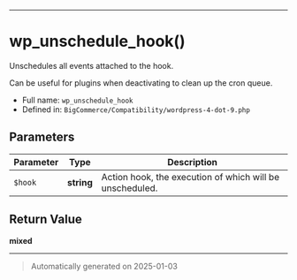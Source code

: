***

# wp_unschedule_hook()

Unschedules all events attached to the hook.


Can be useful for plugins when deactivating to clean up the cron queue.

* Full name: `wp_unschedule_hook`
* Defined in: `BigCommerce/Compatibility/wordpress-4-dot-9.php`

## Parameters

| Parameter | Type | Description |
|-----------|------|-------------|
| `$hook` | **string** | Action hook, the execution of which will be unscheduled. |

## Return Value

**mixed**



***
> Automatically generated on 2025-01-03
